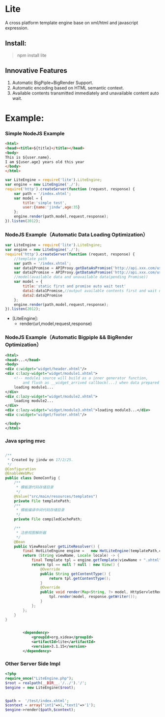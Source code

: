 # Lite
A cross platform template engine base on xml/html and javascript expression.

Install:
-------
>npm install lite


Innovative Features 
-------
1. Automatic BigPiple+BigRender Support.
2. Automatic encoding based on HTML semantic context.
3. Available contents transmitted immediately  and unavailable content auto wait.


Example:
====



### Simple NodeJS Example

```html
<html>
<head><title>${title}</title></head>
<body>
This is ${user.name}.
I am ${user.age} years old this year
</body>
</html>
```
```javascript
var LiteEngine = require('lite').LiteEngine;
var engine = new LiteEngine('./');
require('http').createServer(function (request, response) {
    var path = '/index.xhtml';
    var model = {
        title:'simple test',
        user:{name:'jindw',age:35}
    };
    engine.render(path,model,request,response);
}).listen(2012);
```


### NodeJS Example（Automatic Data Loading Optimization）
```javascript
var LiteEngine = require('lite').LiteEngine;
var engine = new LiteEngine('./');
require('http').createServer(function (request, response) {
    //template path
    var path = '/index.xhtml';
    var data1Promise = APIProxy.getDataAsPromise('http://api.xxx.com/user?name=zhangshan&...')
    var data2Promise = APIProxy.getDataAsPromise('http://api.xxx.com/user?name=lisi&...')
    //model(available data and unavailable data(pending Promise))
    var model = {
        title:'static first and promise auto wait test'
        data1:data1Promise,//output available contents first and wait until the promise is ready!!
        data2:data2Promise
    };
    engine.render(path,model,request,response);
}).listen(2012);
```

 * [LiteEngine]:
    * render(url,model,request,response)


### NodeJS Example（Automatic Bigpiple && BigRender Optimization）

```xml
<html>
<head>...</head>
<body>
<div c:widget="widget/header.xhtml"/>
<div c:lazy-widget="widget/module1.xhtml">
    <!-- module1 source will build as a inner generator function, 
        and flush as __widget_arrived callback(...) when data prepared  -->
    loading module1...
</div>
<div c:lazy-widget="widget/module2.xhtml">
    loading module2...
</div>
<div c:lazy-widget="widget/module3.xhtml">loading module3...</div>
<div c:widget="widget/footer.xhtml"/>

</body>
</html>
```

### Java spring mvc

```java

/**
 * Created by jindw on 17/2/25.
 */
@Configuration
@EnableWebMvc
public class DemoConfig {
    /**
     * 模板源代码存储目录
     */
    @Value("src/main/resources/templates")
    private File templatePath;
    /**
     * 模板编译中间代码存储目录
     */
    private File compiledCachePath;

    /**
     * 注册视图解析器
     */
    @Bean
    public ViewResolver getLiteResolver() {
        final HotLiteEngine engine =   new HotLiteEngine(templatePath,compiledCachePath);
        return (String viewName, Locale locale) -> {
            final Template tpl = engine.getTemplate(viewName + ".xhtml");
            return tpl == null ? null : new View() {
                @Override
                public String getContentType() {
                    return tpl.getContentType();
                }
                @Override
                public void render(Map<String, ?> model, HttpServletRequest request, HttpServletResponse response) throws Exception {
                    tpl.render(model, response.getWriter());
                }
            };
        };
    }
}

```


```xml

        <dependency>
            <groupId>org.xidea</groupId>
            <artifactId>lite</artifactId>
            <version>3.1.15</version>
        </dependency>
```


### Other Server Side Impl

```php
<?php
require_once("LiteEngine.php");
$root = realpath(__DIR__.'/../').'/';
$engine = new LiteEngine($root);


$path =  '/test/index.xhtml';
$context = array("int1"=>1,"text1"=>'1');
$engine->render($path,$context);
```
